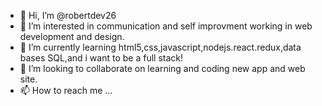 - 👋 Hi, I’m @robertdev26
- 👀 I’m interested in communication and self improvment working in web development and design.
- 🌱 I’m currently learning html5,css,javascript,nodejs.react.redux,data bases SQL,and i want to be a full stack!
- 💞️ I’m looking to collaborate on learning and coding new app and web site.
- 📫 How to reach me ...

<!---
robertdev26/robertdev26 is a ✨ special ✨ repository because its `README.md` (this file) appears on your GitHub profile.
You can click the Preview link to take a look at your changes.
--->
